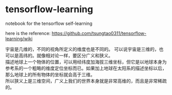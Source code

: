 # tensorflow-learning
notebook for the tensorflow self-learning

here is the reference:   https://github.com/tsungtao0311/tensorflow-learning/wiki  

宇宙是几维的，不同的视角所定义的维度也是不同的。 可以说宇宙是三维的，也可以是高纬的。就像相对论一样，要区分广义和狭义。  
描述地球上一个物体的位置，可以用经纬度加海拔三维坐标，但它是以地球本身为参考系的一个粗略的维度定位坐标而已。如果加上地球在太阳系的描述坐标以后，那么地球上的所有物体的坐标就会高于三维。  
所以狭义上是三维空间，广义上我们的世界本身就是非常高维的，而且是非常稀疏的。
